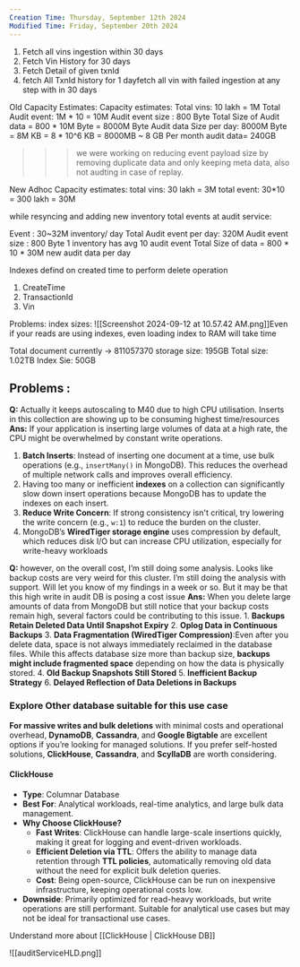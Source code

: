 ```yaml
---
Creation Time: Thursday, September 12th 2024
Modified Time: Friday, September 20th 2024
---
```

1. Fetch all vins ingestion within 30 days
2. Fetch Vin History for 30 days
3. Fetch Detail of given txnId
4. fetch All TxnId history for 1 dayfetch all vin with failed ingestion at any step with in 30 days



Old Capacity Estimates:
Capacity estimates:
 Total vins: 10 lakh = 1M
 Total Audit event: 1M * 10 = 10M
 Audit event size : 800 Byte
 Total Size of Audit data = 800 * 10M Byte = 8000M Byte
 Audit data Size per day: 8000M Byte = 8M KB = 8 * 10^6 KB = 8000MB ~ 8 GB
 Per month audit data= 240GB 
 >>> we were working on reducing event payload size by removing duplicate data and only keeping meta data, also not audting in case of replay. 
 

New Adhoc Capacity estimates:
 total vins: 30 lakh = 3M
 total event: 30*10 = 300 lakh = 30M 

while resyncing and adding new inventory total events at audit service: 

Event : 30~32M  inventory/ day
Total Audit event per day: 320M
Audit event size : 800 Byte
1 inventory has avg 10 audit event
Total Size of data = 800 * 10 * 30M new audit data per day

Indexes defind on created time to perform delete operation
1. CreateTime
2. TransactionId
3. Vin

Problems: 
index sizes:
![[Screenshot 2024-09-12 at 10.57.42 AM.png]]Even if your reads are using indexes, even loading index to RAM will take time

Total document currently -> 811057370
storage size: 195GB
Total size: 1.02TB
Index Sie: 50GB

## Problems : 
**Q:** Actually it keeps autoscaling to M40 due to high CPU utilisation. Inserts in this collection are showing up to be consuming highest time/resources
**Ans:** If your application is inserting large volumes of data at a high rate, the CPU might be overwhelmed by constant write operations. 
1. **Batch Inserts**: Instead of inserting one document at a time, use bulk operations (e.g., `insertMany()` in MongoDB). This reduces the overhead of multiple network calls and improves overall efficiency.
2. Having too many or inefficient **indexes** on a collection can significantly slow down insert operations because MongoDB has to update the indexes on each insert.
3. **Reduce Write Concern**: If strong consistency isn't critical, try lowering the write concern (e.g., `w:1`) to reduce the burden on the cluster.
4. MongoDB’s **WiredTiger storage engine** uses compression by default, which reduces disk I/O but can increase CPU utilization, especially for write-heavy workloads

**Q:** however, on the overall cost, I’m still doing some analysis. Looks like backup costs are very weird for this cluster. I’m still doing the analysis with support. Will let you know of my findings in a week or so. But it may be that this high write in audit DB is posing a cost issue
**Ans:** 
When you delete large amounts of data from MongoDB but still notice that your backup costs remain high, several factors could be contributing to this issue.
	 1. **Backups Retain Deleted Data Until Snapshot Expiry**
	 2. **Oplog Data in Continuous Backups**
	 3. **Data Fragmentation (WiredTiger Compression)**:Even after you delete data, space is not always immediately reclaimed in the database files. While this affects database size more than backup size, **backups might include fragmented space** depending on how the data is physically stored.
	 4. **Old Backup Snapshots Still Stored**
	 5. **Inefficient Backup Strategy**
	 6. **Delayed Reflection of Data Deletions in Backups**
	 
### Explore Other database suitable for this use case

**For massive writes and bulk deletions** with minimal costs and operational overhead, **DynamoDB**, **Cassandra**, and **Google Bigtable** are excellent options if you’re looking for managed solutions. If you prefer self-hosted solutions, **ClickHouse**, **Cassandra**, and **ScyllaDB** are worth considering.

####   ClickHouse
- **Type**: Columnar Database
- **Best For**: Analytical workloads, real-time analytics, and large bulk data management.
- **Why Choose ClickHouse?**
    - **Fast Writes**: ClickHouse can handle large-scale insertions quickly, making it great for logging and event-driven workloads.
    - **Efficient Deletion via TTL**: Offers the ability to manage data retention through **TTL policies**, automatically removing old data without the need for explicit bulk deletion queries.
    - **Cost**: Being open-source, ClickHouse can be run on inexpensive infrastructure, keeping operational costs low.
- **Downside**: Primarily optimized for read-heavy workloads, but write operations are still performant. Suitable for analytical use cases but may not be ideal for transactional use cases.

Understand more about [[ClickHouse | ClickHouse DB]]





![[auditServiceHLD.png]]